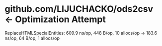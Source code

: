 # github.com/LIJUCHACKO/ods2csv <- Optimization Attempt

ReplaceHTMLSpecialEntities: 609.9 ns/op, 448 B/op, 10 allocs/op -> 183.6 ns/op,  64 B/op,  1 allocs/op

